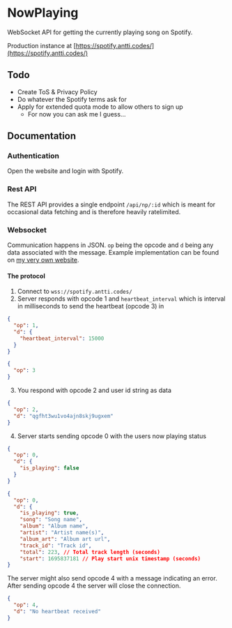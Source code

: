 # NowPlaying

WebSocket API for getting the currently playing song on Spotify.

Production instance at [https://spotify.antti.codes/](https://spotify.antti.codes/)

## Todo

- Create ToS & Privacy Policy
- Do whatever the Spotify terms ask for
- Apply for extended quota mode to allow others to sign up
  - For now you can ask me I guess...

## Documentation

### Authentication

Open the website and login with Spotify.

### Rest API

The REST API provides a single endpoint `/api/np/:id` which is meant for occasional data fetching
and is therefore heavily ratelimited.

### Websocket

Communication happens in JSON. `op` being the opcode and `d` being any data associated with the message. Example implementation can be found on [my very own website](https://github.com/Chicken/antti.codes).

#### The protocol

1. Connect to `wss://spotify.antti.codes/`
2. Server responds with opcode 1 and `heartbeat_interval` which is interval in milliseconds to send the heartbeat (opcode 3) in

```json
{
  "op": 1,
  "d": {
    "heartbeat_interval": 15000
  }
}
```

```json
{
  "op": 3
}
```

3. You respond with opcode 2 and user id string as data

```json
{
  "op": 2,
  "d": "qgfht3wu1vo4ajn8skj9ugxem"
}
```

4. Server starts sending opcode 0 with the users now playing status

```json
{
  "op": 0,
  "d": {
    "is_playing": false
  }
}
```

```json
{
  "op": 0,
  "d": {
    "is_playing": true,
    "song": "Song name",
    "album": "Album name",
    "artist": "Artist name(s)",
    "album_art": "Album art url",
    "track_id": "Track id",
    "total": 223, // Total track length (seconds)
    "start": 1695837181 // Play start unix timestamp (seconds)
}
```

The server might also send opcode 4 with a message indicating an error.
After sending opcode 4 the server will close the connection.

```json
{
  "op": 4,
  "d": "No heartbeat received"
}
```
